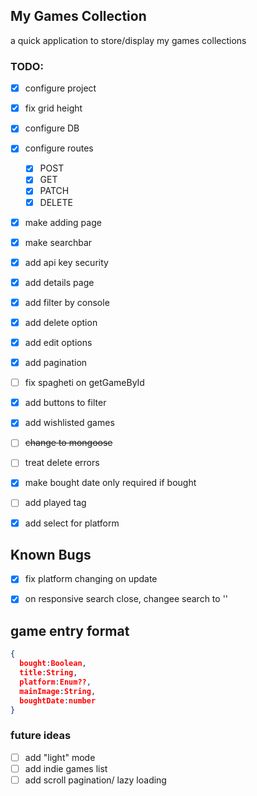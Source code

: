 ## My Games Collection

a quick application to store/display my games collections

### TODO: 
- [X] configure project
- [X] fix grid height
- [X] configure DB
- [X] configure routes
  - [X] POST
  - [X] GET
  - [X] PATCH
  - [X] DELETE
- [X] make adding page
- [X] make searchbar
- [X] add api key security
- [X] add details page
- [X] add filter by console
- [X] add delete option
- [X] add edit options
- [X] add pagination
- [ ] fix spagheti on getGameById
- [X] add buttons to filter
- [X] add wishlisted games
- [ ] ~~change to mongoose~~
- [ ] treat delete errors
- [X] make bought date only required if bought
- [ ] add played tag
- [X] add select for platform


## Known Bugs
- [X] fix platform changing on update
- [X] on responsive search close, changee search to ''


## game entry format

```json
{
  bought:Boolean,
  title:String,
  platform:Enum??,
  mainImage:String,
  boughtDate:number
}
```

### future ideas
- [ ] add "light" mode
- [ ] add indie games list
- [ ] add scroll pagination/ lazy loading
